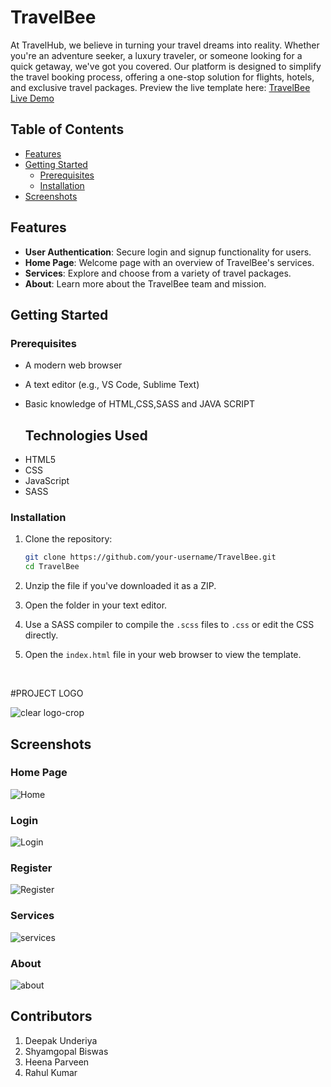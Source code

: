 # TravelBee

At TravelHub, we believe in turning your travel dreams into reality. Whether you're an adventure seeker, a luxury traveler, or someone looking for a quick getaway, we've got you covered. Our platform is designed to simplify the travel booking process, offering a one-stop solution for flights, hotels, and exclusive travel packages.
Preview the live template here: [TravelBee Live Demo](https://travel-bee-1.netlify.app/)

## Table of Contents
- [Features](#features)
- [Getting Started](#getting-started)
  - [Prerequisites](#prerequisites)
  - [Installation](#installation)
- [Screenshots](#Screenshots)


## Features

- **User Authentication**: Secure login and signup functionality for users.
- **Home Page**: Welcome page with an overview of TravelBee's services.
- **Services**: Explore and choose from a variety of travel packages.
- **About**: Learn more about the TravelBee team and mission.

## Getting Started

### Prerequisites
- A modern web browser
- A text editor (e.g., VS Code, Sublime Text)
- Basic knowledge of HTML,CSS,SASS and JAVA SCRIPT

  ## Technologies Used
<ul>
<li>HTML5</li>
<li>CSS</li>
<li>JavaScript</li>
<li>SASS</li>  
</ul>

### Installation

1. Clone the repository:

   ```bash
   git clone https://github.com/your-username/TravelBee.git
   cd TravelBee
2. Unzip the file if you've downloaded  it as a ZIP.
3. Open the folder in your text editor.
4. Use a SASS compiler to compile the `.scss` files to `.css` or edit the CSS directly.
5. Open the `index.html` file in your web browser to view the template.

   <br>

#PROJECT LOGO
<br>

![clear logo-crop](https://github.com/heyyrahul/vivid-roll-405/assets/79692865/d3735248-d34a-4d84-b887-72fb8dba6a55)

## Screenshots

### Home Page
![Home](https://github.com/underiya/code-rhapsody-3467/assets/79692865/34b7096f-9056-44c1-a6c6-71e14dfc0cc1)
### Login 

![Login](https://github.com/heyyrahul/vivid-roll-405/assets/79692865/f5cc0a90-2daa-42f8-868f-553d2eba2db0)

### Register

![Register](https://github.com/heyyrahul/vivid-roll-405/assets/79692865/610293b6-686f-44c6-94c1-01fcc96b7284)

### Services
![services](https://github.com/underiya/code-rhapsody-3467/assets/79692865/83026714-49b0-4c58-93e1-8a6c1baf182b)
### About

![about](https://github.com/heyyrahul/vivid-roll-405/assets/79692865/05d0b2c4-32f9-4aef-a73d-97f81cb60301)


## Contributors
1. Deepak Underiya
2. Shyamgopal Biswas
3. Heena Parveen
4. Rahul Kumar
